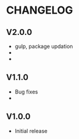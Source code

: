 CHANGELOG
=========

V2.0.0
------
 - gulp, package updation
 - 
 - 
V1.1.0
------
 - Bug fixes
 - 

V1.0.0
------
 - Initial release
